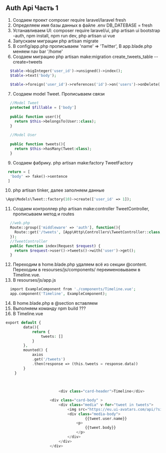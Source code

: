 ## Auth Api Часть 1

1. Создаем проект composer require laravel/laravel fresh
2. Определяем имя базы данных в файле .env DB_DATEBASE = fresh
3. Устанавливаем UI: composer require laravel/ui, php artisan ui bootstrap -auth, npm install, npm run dev, php artisan ui vue
4. Запускаем миграции php artisan migrate
5. В config/app.php прописываем 'name' => 'Twitter', В app.blade.php меняем nav bar '/home'
6. Создаем миграцию php artisan make:migration create_tweets_table --create=tweets
```php
  $table->bigInteger('user_id')->unsigned()->index();
  $table->text('body');
  
  $table->foreign('user_id')->references('id')->on('users')->onDelete('cascade');

```
7. Создаем model Tweet. Прописываем связи
```php
  //Model Tweet
  protected $fillable = ['body']
  
  public function user(){
    return $this->belongsTo(User::class);
  }
  
  //Model User
  
  public function tweets(){
    return $this->hasMany(Tweet:class);
  }
```


9. Создаем фабрику. php artisan make:factory TweetFactory
```php
 return = [
  'body' => fake()->sentence
 ]
```
10. php artisan tinker, далее заполняем данные
```php
\App\Models\Tweet::factory(10)->create(['user_id' => 1]);
```
11. Создаем контроллер php artisan make:controller TweetController, прописываем метод и routes
```php
  //web.php
  Route::group(['middleware' => 'auth'], function(){
    Route::get('/tweets', [App\Http\Controllers\TweetController::class, 'index']);
  });
  //TweetController
  public function index(Request $request) {
    return $request->user()->tweets()->with('user')->get();
  }
```
12. Переходим в home.blade.php удаляем всё из секции @cоntent. Переходим в resourses/js/components/ переименовываем в Timeline.vue. 
13. В resourses/js/app.js
```php
  import ExampleComponent from './components/Timeline.vue';
  app.component('Timeline', ExampleComponent);
```
14. В home.blade.php в @section вставляем <timeline></timeline>
15.  Выполняем команду npm build ???
16. В Timeline.vue
```php
export default {
        data(){
            return {
                tweets: []
            }
        },
        mounted() {
            axios
            .get('/tweets')
            .then(response => (this.tweets = response.data))
        }
    }
    
    
    
                        <div class="card-header">Timeline</div>

                    <div class="card-body" >
                        <div class="media" v-for="tweet in tweets">
                            <img src="https://eu.ui-avatars.com/api/?size=64" class="img-responsive" alt="avatar">
                            <div class="media-body">
                                    {{tweet.user.name}}
                                <p>
                                    {{tweet.body}}
                                </p>
                            </div>
                        </div>
                    </div>
```
